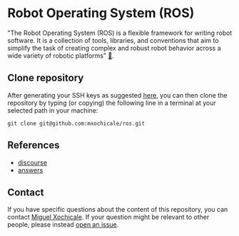 # Robot Operating System (ROS)
"The Robot Operating System (ROS) is a flexible framework for writing robot software. It is a collection of tools, libraries, and conventions that aim to simplify the task of creating complex and robust robot behavior across a wide variety of robotic platforms" [:link:](http://www.ros.org/).

## Clone repository
After generating your SSH keys as suggested [here](https://docs.github.com/en/github/authenticating-to-github/generating-a-new-ssh-key-and-adding-it-to-the-ssh-agent), you can then clone the repository by typing (or copying) the following line in a terminal at your selected path in your machine:
```
git clone git@github.com:mxochicale/ros.git
```

## References
* [discourse](https://discourse.ros.org/)
* [answers](http://answers.ros.org/questions/)

## Contact 
If you have specific questions about the content of this repository, you can contact [Miguel Xochicale](mailto:perez.xochicale@gmail.com?subject="[ros]"). 
If your question might be relevant to other people, please instead [open an issue](https://github.com/mxochicale/ros/issues).
